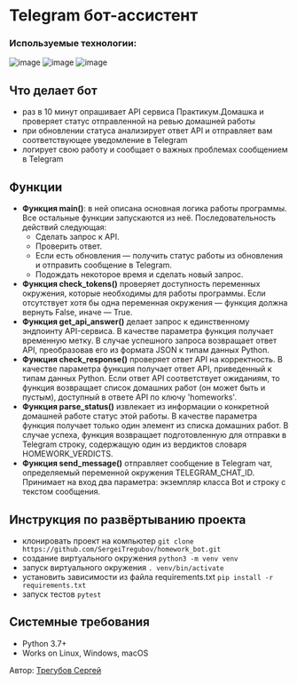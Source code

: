# Telegram бот-ассистент

### Используемые технологии:
![image](https://img.shields.io/badge/Python-FFD43B?style=for-the-badge&logo=python&logoColor=blue)
![image](https://img.shields.io/badge/VSCode-0078D4?style=for-the-badge&logo=visual%20studio%20code&logoColor=white)
![image](https://img.shields.io/badge/GitHub-100000?style=for-the-badge&logo=github&logoColor=white)


## Что делает бот
* раз в 10 минут опрашивает API сервиса Практикум.Домашка и проверяет статус отправленной на ревью домашней работы
* при обновлении статуса анализирует ответ API и отправляет вам соответствующее уведомление в Telegram
* логирует свою работу и сообщает о важных проблемах сообщением в Telegram

## Функции
* **Функция main()**: в ней описана основная логика работы программы. Все остальные функции запускаются из неё. Последовательность действий следующая:
    * Сделать запрос к API.
    * Проверить ответ.
    * Если есть обновления — получить статус работы из обновления и отправить сообщение в Telegram.
    * Подождать некоторое время и сделать новый запрос.
* **Функция check_tokens()** проверяет доступность переменных окружения, которые необходимы для работы программы. Если отсутствует хотя бы одна переменная окружения — функция должна вернуть False, иначе — True.
* **Функция get_api_answer()** делает запрос к единственному эндпоинту API-сервиса. В качестве параметра функция получает временную метку. В случае успешного запроса возвращает ответ API, преобразовав его из формата JSON к типам данных Python.
* **Функция check_response()** проверяет ответ API на корректность. В качестве параметра функция получает ответ API, приведенный к типам данных Python. Если ответ API соответствует ожиданиям, то функция возвращает список домашних работ (он может быть и пустым), доступный в ответе API по ключу 'homeworks'.
* **Функция parse_status()** извлекает из информации о конкретной домашней работе статус этой работы. В качестве параметра функция получает только один элемент из списка домашних работ. В случае успеха, функция возвращает подготовленную для отправки в Telegram строку, содержащую один из вердиктов словаря HOMEWORK_VERDICTS.
* **Функция send_message()** отправляет сообщение в Telegram чат, определяемый переменной окружения TELEGRAM_CHAT_ID. Принимает на вход два параметра: экземпляр класса Bot и строку с текстом сообщения.

## Инструкция по развёртыванию проекта
* клонировать проект на компьютер `git clone https://github.com/SergeiTregubov/homework_bot.git`
* создание виртуального окружения `python3 -m venv venv`
* запуск виртуального окружения `. venv/bin/activate`
* установить зависимости из файла requirements.txt `pip install -r requirements.txt`
* запуск тестов `pytest`


## Системные требования
* Python 3.7+
* Works on Linux, Windows, macOS

Автор: [Трегубов Сергей](https://github.com/SergeiTregubov)
